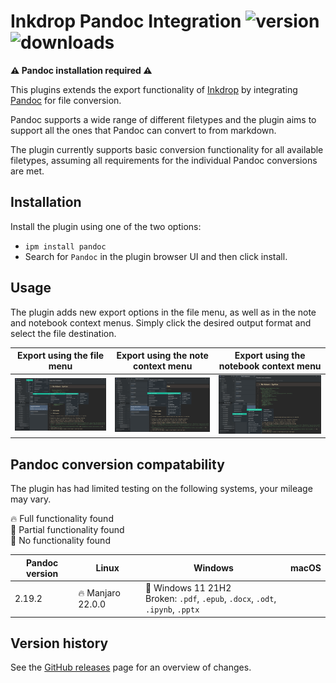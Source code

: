 # Inkdrop Pandoc Integration ![version](https://inkdrop-plugin-badge.vercel.app/api/version/pandoc) ![downloads](https://inkdrop-plugin-badge.vercel.app/api/downloads/pandoc)

**⚠️ Pandoc installation required ⚠️**

This plugins extends the export functionality of [Inkdrop](https://www.inkdrop.app/) by integrating [Pandoc](https://pandoc.org) for file conversion.

Pandoc supports a wide range of different filetypes and the plugin aims to support all the ones that Pandoc can convert to from markdown.

The plugin currently supports basic conversion functionality for all available filetypes, assuming all requirements for the individual Pandoc conversions are met.

## Installation

Install the plugin using one of the two options:

- `ipm install pandoc`
- Search for `Pandoc` in the plugin browser UI and then click install.

## Usage

The plugin adds new export options in the file menu, as well as in the note and notebook context menus. Simply click the desired output format and select the file destination.

| Export using the file menu                 | Export using the note context menu                   | Export using the notebook context menu                   |
|--------------------------------------------|------------------------------------------------------|----------------------------------------------------------|
| ![File menu export](/docs/images/file.png) | ![Note context export](/docs/images/noteContext.png) | ![Notebook context export](/docs/images/bookContext.png) |

## Pandoc conversion compatability

The plugin has had limited testing on the following systems, your mileage may vary.

🔥 Full functionality found  
🚧 Partial functionality found  
🚨 No functionality found

| Pandoc version | Linux             | Windows                                                                             | macOS |
|----------------|-------------------|-------------------------------------------------------------------------------------|-------|
| 2.19.2         | 🔥 Manjaro 22.0.0 | 🚧 Windows 11 21H2 <br> Broken: `.pdf`, `.epub`, `.docx`, `.odt`, `.ipynb`, `.pptx` |       |

## Version history

See the [GitHub releases](https://github.com/Thereatra/inkdrop-pandoc/releases) page for an overview of changes.
